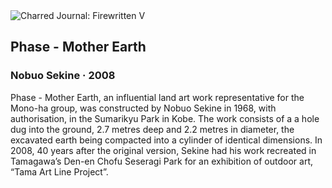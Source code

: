 <div class="artwork-of-the-day">
  <div class="container">
    <div class="img-wrapper">
      <img
        src="https://uploads6.wikiart.org/images/nobuo-sekine/phase-mother-earth-2008.jpg"
        alt="Charred Journal: Firewritten V" />
    </div>
    <div class="artwork-detail">
      <div class="artwork-origin"> 
        <h2 class="artwork-name">Phase - Mother Earth</h2>
        <h3 class="artist">
          Nobuo Sekine
                    ·  2008
        </h3>
      </div>
      <p class="description">
        <span class="artwork-description-text ng-binding" ng-bind-html="viewModel.ArtworkOfTheDay.Description | unsafe">Phase - Mother Earth, an influential land art work representative for the Mono-ha group, was constructed by Nobuo Sekine in 1968, with authorisation, in the Sumarikyu Park in Kobe. The work consists of a a hole dug into the ground, 2.7 metres deep and 2.2 metres in diameter, the excavated earth being compacted into a cylinder of identical dimensions. In 2008, 40 years after the original version, Sekine had his work recreated in Tamagawa’s Den-en Chofu Seseragi Park for an exhibition of outdoor art, “Tama Art Line Project”.</span>
                        <div class="text-shadow-container" ng-show="showShadow" style=""></div>
      </p>
    </div>
  </div>

</div>
